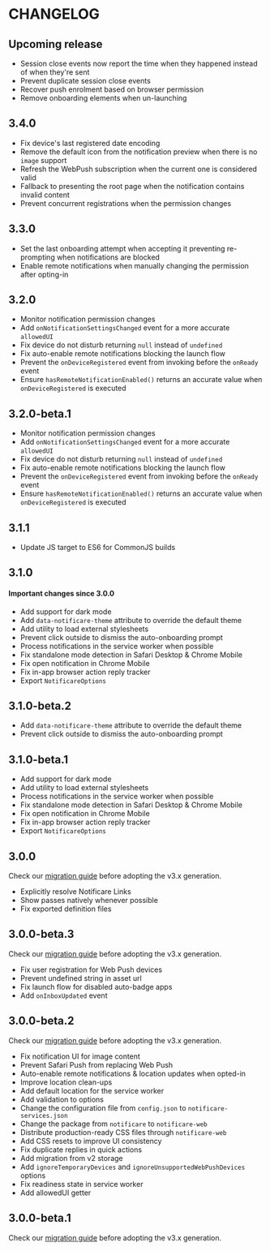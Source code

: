 # CHANGELOG

## Upcoming release

- Session close events now report the time when they happened instead of when they're sent
- Prevent duplicate session close events
- Recover push enrolment based on browser permission
- Remove onboarding elements when un-launching

## 3.4.0

- Fix device's last registered date encoding
- Remove the default icon from the notification preview when there is no `image` support
- Refresh the WebPush subscription when the current one is considered valid
- Fallback to presenting the root page when the notification contains invalid content
- Prevent concurrent registrations when the permission changes

## 3.3.0

- Set the last onboarding attempt when accepting it preventing re-prompting when notifications are blocked
- Enable remote notifications when manually changing the permission after opting-in

## 3.2.0

- Monitor notification permission changes
- Add `onNotificationSettingsChanged` event for a more accurate `allowedUI`
- Fix device do not disturb returning `null` instead of `undefined`
- Fix auto-enable remote notifications blocking the launch flow
- Prevent the `onDeviceRegistered` event from invoking before the `onReady` event
- Ensure `hasRemoteNotificationEnabled()` returns an accurate value when `onDeviceRegistered` is executed

## 3.2.0-beta.1

- Monitor notification permission changes
- Add `onNotificationSettingsChanged` event for a more accurate `allowedUI`
- Fix device do not disturb returning `null` instead of `undefined`
- Fix auto-enable remote notifications blocking the launch flow
- Prevent the `onDeviceRegistered` event from invoking before the `onReady` event
- Ensure `hasRemoteNotificationEnabled()` returns an accurate value when `onDeviceRegistered` is executed

## 3.1.1

- Update JS target to ES6 for CommonJS builds

## 3.1.0

#### Important changes since 3.0.0

- Add support for dark mode
- Add `data-notificare-theme` attribute to override the default theme
- Add utility to load external stylesheets
- Prevent click outside to dismiss the auto-onboarding prompt
- Process notifications in the service worker when possible
- Fix standalone mode detection in Safari Desktop & Chrome Mobile
- Fix open notification in Chrome Mobile
- Fix in-app browser action reply tracker
- Export `NotificareOptions`

## 3.1.0-beta.2

- Add `data-notificare-theme` attribute to override the default theme
- Prevent click outside to dismiss the auto-onboarding prompt

## 3.1.0-beta.1

- Add support for dark mode
- Add utility to load external stylesheets
- Process notifications in the service worker when possible
- Fix standalone mode detection in Safari Desktop & Chrome Mobile
- Fix open notification in Chrome Mobile
- Fix in-app browser action reply tracker
- Export `NotificareOptions`

## 3.0.0

Check our [migration guide](./MIGRATION.md) before adopting the v3.x generation.

- Explicitly resolve Notificare Links
- Show passes natively whenever possible
- Fix exported definition files

## 3.0.0-beta.3

Check our [migration guide](./MIGRATION.md) before adopting the v3.x generation.

- Fix user registration for Web Push devices
- Prevent undefined string in asset url
- Fix launch flow for disabled auto-badge apps
- Add `onInboxUpdated` event

## 3.0.0-beta.2

Check our [migration guide](./MIGRATION.md) before adopting the v3.x generation.

- Fix notification UI for image content
- Prevent Safari Push from replacing Web Push
- Auto-enable remote notifications & location updates when opted-in
- Improve location clean-ups
- Add default location for the service worker
- Add validation to options
- Change the configuration file from `config.json` to `notificare-services.json`
- Change the package from `notificare` to `notificare-web`
- Distribute production-ready CSS files through `notificare-web`
- Add CSS resets to improve UI consistency
- Fix duplicate replies in quick actions
- Add migration from v2 storage
- Add `ignoreTemporaryDevices` and `ignoreUnsupportedWebPushDevices` options
- Fix readiness state in service worker
- Add allowedUI getter

## 3.0.0-beta.1

Check our [migration guide](./MIGRATION.md) before adopting the v3.x generation.

